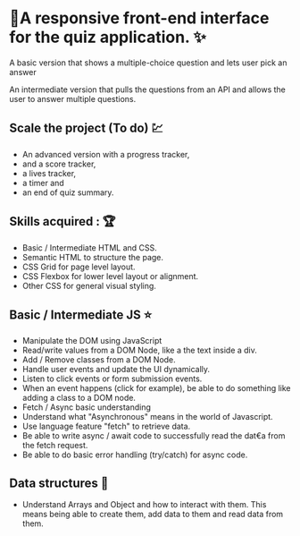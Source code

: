 # 🚀A responsive front-end interface for the quiz application. ✨

A basic version that shows a multiple-choice question and lets user pick an answer 

An intermediate version that pulls the questions from an API and allows the user to answer multiple questions.

## Scale the project (To do) 💹
- An advanced version with a progress tracker,
-  and a score tracker,
-  a lives tracker,
-  a timer and
-  an end of quiz summary.


## Skills acquired : 🏆
- Basic / Intermediate HTML and CSS.
- Semantic HTML to structure the page.
- CSS Grid for page level layout.
- CSS Flexbox for lower level layout or alignment.
- Other CSS for general visual styling.


## Basic / Intermediate JS ⭐
- Manipulate the DOM using JavaScript
- Read/write values from a DOM Node, like a the text inside a div.
- Add / Remove classes from a DOM Node.
- Handle user events and update the UI dynamically.
- Listen to click events or form submission events.
- When an event happens (click for example), be able to do something like adding a class to a DOM node. 
- Fetch / Async basic understanding
- Understand what "Asynchronous" means in the world of Javascript.
- Use language feature "fetch" to retrieve data.
- Be able to write async / await code to successfully read the dat€a from the fetch request.
- Be able to do basic error handling (try/catch) for async code.


## Data structures 🚩
- Understand Arrays and Object and how to interact with them. This means being able to create them, add data to them and read data from them.
